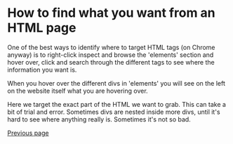 # How to find what you want from an HTML page

One of the best ways to identify where to target HTML tags (on Chrome anyway) is to right-click inspect
and browse the 'elements' section and hover over, click and search through the different tags to see where
the information you want is. 

When you hover over the different divs in 'elements' you will see on the left on the website itself 
what you are hovering over.

Here we target the exact part of the HTML we want to grab. This can take a bit of trial and error. Sometimes divs are nested inside more divs, until it's hard to see where anything really is. Sometimes it's not so bad.


[Previous page](https://github.com/jdm79/basic-bs4/blob/main/3-web-scraping-exercise-1.md)